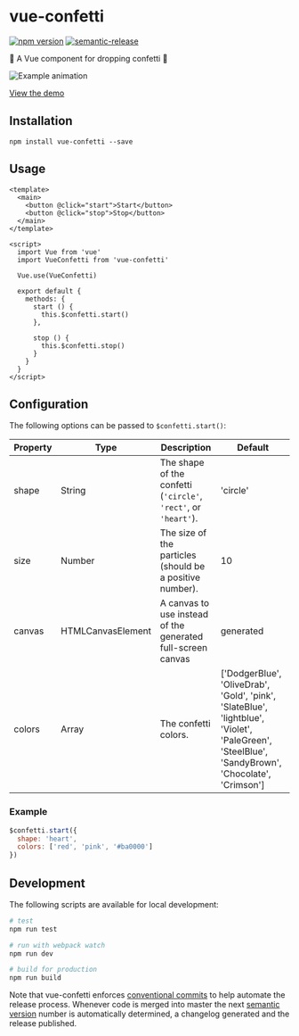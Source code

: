 # vue-confetti

[![npm version](https://badge.fury.io/js/vue-confetti.svg)](https://badge.fury.io/js/vue-confetti)
[![semantic-release](https://img.shields.io/badge/%20%20%F0%9F%93%A6%F0%9F%9A%80-semantic--release-e10079.svg)](https://github.com/semantic-release/semantic-release)

:tada: A Vue component for dropping confetti :tada:

![Example animation](example.gif)

[View the demo](https://alexandermendes.github.io/vue-confetti/)

## Installation

```
npm install vue-confetti --save
```

## Usage

``` vue
<template>
  <main>
    <button @click="start">Start</button>
    <button @click="stop">Stop</button>
  </main>
</template>

<script>
  import Vue from 'vue'
  import VueConfetti from 'vue-confetti'

  Vue.use(VueConfetti)

  export default {
    methods: {
      start () {
        this.$confetti.start()
      },

      stop () {
        this.$confetti.stop()
      }
    }
  }
</script>
```

## Configuration

The following options can be passed to `$confetti.start()`:

| Property | Type              | Description                                                     | Default   |
|----------|-------------------|-----------------------------------------------------------------|-----------|
| shape    | String            | The shape of the confetti (`'circle'`, `'rect'`, or `'heart'`). | 'circle'  |
| size     | Number            | The size of the particles (should be a positive number).        | 10        |
| canvas   | HTMLCanvasElement | A canvas to use instead of the generated full-screen canvas     | generated |
| colors   | Array             | The confetti colors.                                            | ['DodgerBlue', 'OliveDrab', 'Gold', 'pink', 'SlateBlue', 'lightblue', 'Violet', 'PaleGreen', 'SteelBlue', 'SandyBrown', 'Chocolate', 'Crimson'] |

### Example

``` js
$confetti.start({
  shape: 'heart',
  colors: ['red', 'pink', '#ba0000']
})
```

## Development

The following scripts are available for local development:

```bash
# test
npm run test

# run with webpack watch
npm run dev

# build for production
npm run build
```

Note that vue-confetti enforces
[conventional commits](https://www.conventionalcommits.org/en/v1.0.0-beta.3/)
to help automate the release process. Whenever code is merged into master the next
[semantic version](https://semver.org/) number is automatically determined, a
changelog generated and the release published.
